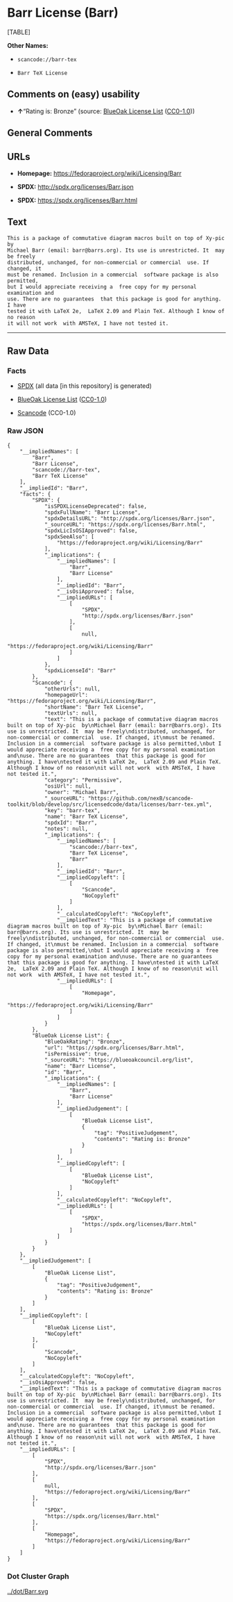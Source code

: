 Barr License (Barr)
===================

[TABLE]

**Other Names:**

-   `scancode://barr-tex`

-   `Barr TeX License`

Comments on (easy) usability
----------------------------

-   **↑**“Rating is: Bronze” (source: [BlueOak License
    List](https://blueoakcouncil.org/list "BlueOak License List")
    ([CC0-1.0](https://raw.githubusercontent.com/blueoakcouncil/blue-oak-list-npm-package/master/LICENSE "CC0-1.0")))

General Comments
----------------

URLs
----

-   **Homepage:** https://fedoraproject.org/wiki/Licensing/Barr

-   **SPDX:** http://spdx.org/licenses/Barr.json

-   **SPDX:** https://spdx.org/licenses/Barr.html

Text
----

    This is a package of commutative diagram macros built on top of Xy-pic  by
    Michael Barr (email: barr@barrs.org). Its use is unrestricted. It  may be freely
    distributed, unchanged, for non-commercial or commercial  use. If changed, it
    must be renamed. Inclusion in a commercial  software package is also permitted,
    but I would appreciate receiving a  free copy for my personal examination and
    use. There are no guarantees  that this package is good for anything. I have
    tested it with LaTeX 2e,  LaTeX 2.09 and Plain TeX. Although I know of no reason
    it will not work  with AMSTeX, I have not tested it.

------------------------------------------------------------------------

Raw Data
--------

### Facts

-   [SPDX](https://spdx.org/licenses/Barr.html "SPDX") (all data \[in
    this repository\] is generated)

-   [BlueOak License
    List](https://blueoakcouncil.org/list "BlueOak License List")
    ([CC0-1.0](https://raw.githubusercontent.com/blueoakcouncil/blue-oak-list-npm-package/master/LICENSE "CC0-1.0"))

-   [Scancode](https://github.com/nexB/scancode-toolkit/blob/develop/src/licensedcode/data/licenses/barr-tex.yml "Scancode")
    (CC0-1.0)

### Raw JSON

    {
        "__impliedNames": [
            "Barr",
            "Barr License",
            "scancode://barr-tex",
            "Barr TeX License"
        ],
        "__impliedId": "Barr",
        "facts": {
            "SPDX": {
                "isSPDXLicenseDeprecated": false,
                "spdxFullName": "Barr License",
                "spdxDetailsURL": "http://spdx.org/licenses/Barr.json",
                "_sourceURL": "https://spdx.org/licenses/Barr.html",
                "spdxLicIsOSIApproved": false,
                "spdxSeeAlso": [
                    "https://fedoraproject.org/wiki/Licensing/Barr"
                ],
                "_implications": {
                    "__impliedNames": [
                        "Barr",
                        "Barr License"
                    ],
                    "__impliedId": "Barr",
                    "__isOsiApproved": false,
                    "__impliedURLs": [
                        [
                            "SPDX",
                            "http://spdx.org/licenses/Barr.json"
                        ],
                        [
                            null,
                            "https://fedoraproject.org/wiki/Licensing/Barr"
                        ]
                    ]
                },
                "spdxLicenseId": "Barr"
            },
            "Scancode": {
                "otherUrls": null,
                "homepageUrl": "https://fedoraproject.org/wiki/Licensing/Barr",
                "shortName": "Barr TeX License",
                "textUrls": null,
                "text": "This is a package of commutative diagram macros built on top of Xy-pic  by\nMichael Barr (email: barr@barrs.org). Its use is unrestricted. It  may be freely\ndistributed, unchanged, for non-commercial or commercial  use. If changed, it\nmust be renamed. Inclusion in a commercial  software package is also permitted,\nbut I would appreciate receiving a  free copy for my personal examination and\nuse. There are no guarantees  that this package is good for anything. I have\ntested it with LaTeX 2e,  LaTeX 2.09 and Plain TeX. Although I know of no reason\nit will not work  with AMSTeX, I have not tested it.",
                "category": "Permissive",
                "osiUrl": null,
                "owner": "Michael Barr",
                "_sourceURL": "https://github.com/nexB/scancode-toolkit/blob/develop/src/licensedcode/data/licenses/barr-tex.yml",
                "key": "barr-tex",
                "name": "Barr TeX License",
                "spdxId": "Barr",
                "notes": null,
                "_implications": {
                    "__impliedNames": [
                        "scancode://barr-tex",
                        "Barr TeX License",
                        "Barr"
                    ],
                    "__impliedId": "Barr",
                    "__impliedCopyleft": [
                        [
                            "Scancode",
                            "NoCopyleft"
                        ]
                    ],
                    "__calculatedCopyleft": "NoCopyleft",
                    "__impliedText": "This is a package of commutative diagram macros built on top of Xy-pic  by\nMichael Barr (email: barr@barrs.org). Its use is unrestricted. It  may be freely\ndistributed, unchanged, for non-commercial or commercial  use. If changed, it\nmust be renamed. Inclusion in a commercial  software package is also permitted,\nbut I would appreciate receiving a  free copy for my personal examination and\nuse. There are no guarantees  that this package is good for anything. I have\ntested it with LaTeX 2e,  LaTeX 2.09 and Plain TeX. Although I know of no reason\nit will not work  with AMSTeX, I have not tested it.",
                    "__impliedURLs": [
                        [
                            "Homepage",
                            "https://fedoraproject.org/wiki/Licensing/Barr"
                        ]
                    ]
                }
            },
            "BlueOak License List": {
                "BlueOakRating": "Bronze",
                "url": "https://spdx.org/licenses/Barr.html",
                "isPermissive": true,
                "_sourceURL": "https://blueoakcouncil.org/list",
                "name": "Barr License",
                "id": "Barr",
                "_implications": {
                    "__impliedNames": [
                        "Barr",
                        "Barr License"
                    ],
                    "__impliedJudgement": [
                        [
                            "BlueOak License List",
                            {
                                "tag": "PositiveJudgement",
                                "contents": "Rating is: Bronze"
                            }
                        ]
                    ],
                    "__impliedCopyleft": [
                        [
                            "BlueOak License List",
                            "NoCopyleft"
                        ]
                    ],
                    "__calculatedCopyleft": "NoCopyleft",
                    "__impliedURLs": [
                        [
                            "SPDX",
                            "https://spdx.org/licenses/Barr.html"
                        ]
                    ]
                }
            }
        },
        "__impliedJudgement": [
            [
                "BlueOak License List",
                {
                    "tag": "PositiveJudgement",
                    "contents": "Rating is: Bronze"
                }
            ]
        ],
        "__impliedCopyleft": [
            [
                "BlueOak License List",
                "NoCopyleft"
            ],
            [
                "Scancode",
                "NoCopyleft"
            ]
        ],
        "__calculatedCopyleft": "NoCopyleft",
        "__isOsiApproved": false,
        "__impliedText": "This is a package of commutative diagram macros built on top of Xy-pic  by\nMichael Barr (email: barr@barrs.org). Its use is unrestricted. It  may be freely\ndistributed, unchanged, for non-commercial or commercial  use. If changed, it\nmust be renamed. Inclusion in a commercial  software package is also permitted,\nbut I would appreciate receiving a  free copy for my personal examination and\nuse. There are no guarantees  that this package is good for anything. I have\ntested it with LaTeX 2e,  LaTeX 2.09 and Plain TeX. Although I know of no reason\nit will not work  with AMSTeX, I have not tested it.",
        "__impliedURLs": [
            [
                "SPDX",
                "http://spdx.org/licenses/Barr.json"
            ],
            [
                null,
                "https://fedoraproject.org/wiki/Licensing/Barr"
            ],
            [
                "SPDX",
                "https://spdx.org/licenses/Barr.html"
            ],
            [
                "Homepage",
                "https://fedoraproject.org/wiki/Licensing/Barr"
            ]
        ]
    }

### Dot Cluster Graph

[../dot/Barr.svg](../dot/Barr.svg "../dot/Barr.svg")